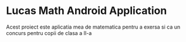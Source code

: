 # Lucas Math Android Application

Acest proiect este aplicatia mea de matematica pentru a exersa si ca un concurs 
pentru copii de clasa a II-a